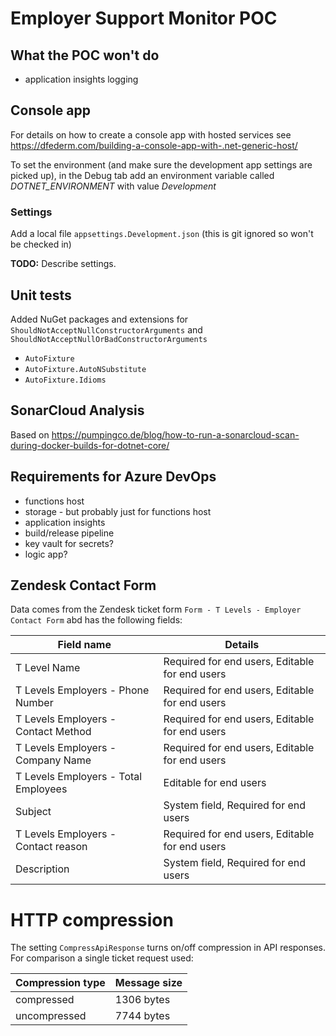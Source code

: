 # Employer Support Monitor POC


## What the POC won't do

- application insights logging


## Console app

For details on how to create a console app with hosted services see https://dfederm.com/building-a-console-app-with-.net-generic-host/

To set the environment (and make sure the development app settings are picked up), in the Debug tab add an environment variable called *DOTNET_ENVIRONMENT* with value *Development*


### Settings 

Add a local file `appsettings.Development.json` (this is git ignored so won't be checked in)

**TODO:** Describe settings.


## Unit tests

Added NuGet packages and extensions for `ShouldNotAcceptNullConstructorArguments` and `ShouldNotAcceptNullOrBadConstructorArguments` 
- `AutoFixture`
- `AutoFixture.AutoNSubstitute`
- `AutoFixture.Idioms`


## SonarCloud Analysis

Based on https://pumpingco.de/blog/how-to-run-a-sonarcloud-scan-during-docker-builds-for-dotnet-core/


## Requirements for Azure DevOps

- functions host
- storage - but probably just for functions host
- application insights
- build/release pipeline
- key vault for secrets?
- logic app?


## Zendesk Contact Form

Data comes from the Zendesk ticket form `Form - T Levels - Employer Contact Form` abd has the following fields:

| Field name                           | Details |
| ----------                           | ------- |
| T Level Name                         | Required for end users, Editable for end users |
| T Levels Employers - Phone Number    | Required for end users, Editable for end users |
| T Levels Employers - Contact Method  | Required for end users, Editable for end users |
| T Levels Employers - Company Name    | Required for end users, Editable for end users |
| T Levels Employers - Total Employees | Editable for end users |
| Subject                              | System field, Required for end users |
| T Levels Employers - Contact reason  | Required for end users, Editable for end users |
| Description                          | System field, Required for end users |


# HTTP compression

The setting `CompressApiResponse` turns on/off compression in API responses. For comparison a single ticket request used:

| Compression type | Message size |
| ---------------- | ------------ |
| compressed       | 1306 bytes   |
| uncompressed     | 7744 bytes   | 

